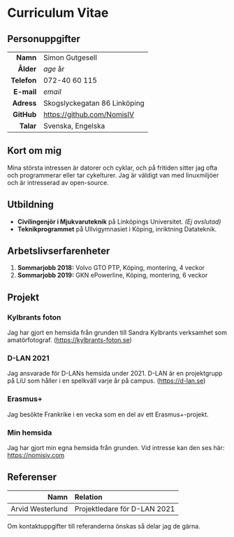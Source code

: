 # Curriculum Vitae

## Personuppgifter

|             |                              |
| -----------:|:---------------------------- |
| **Namn**    | Simon Gutgesell              |
| **Ålder**   | $age$ år                     |
| **Telefon** | 072-40 60 115                |
| **E-mail**  | $email$                      |
| **Adress**  | Skogslyckegatan 86 Linköping |
| **GitHub**  | https://github.com/NomisIV   |
| **Talar**   | Svenska, Engelska            |

## Kort om mig

<!-- TODO: More -->
Mina största intressen är datorer och cyklar,
och på fritiden sitter jag ofta och programmerar eller tar cykelturer.
Jag är väldigt van med linuxmiljöer och är intresserad av open-source.

## Utbildning

- **Civilingenjör i Mjukvaruteknik** på Linköpings Universitet. *(Ej avslutad)*
- **Teknikprogrammet** på Ullvigymnasiet i Köping, inriktning Datateknik.

## Arbetslivserfarenheter

1. **Sommarjobb 2018:** Volvo GTO PTP, Köping, montering, 4 veckor
1. **Sommarjobb 2019:** GKN ePowerline, Köping, montering, 6 veckor

## Projekt

### Kylbrants foton

Jag har gjort en hemsida från grunden till Sandra Kylbrants verksamhet som amatörfotograf.
(https://kylbrants-foton.se)

### D-LAN 2021

Jag ansvarade för D-LANs hemsida under 2021.
D-LAN är en projektgrupp på LiU som håller i en spelkväll varje år på campus.
(https://d-lan.se)

### Erasmus+

<!-- TODO: Reword this -->
Jag besökte Frankrike i en vecka som en del av ett Erasmus+-projekt.

### Min hemsida

Jag har gjort min egna hemsida från grunden.
Vid intresse kan den ses här: https://nomisiv.com

## Referenser

| Namn             | Relation                     |
| ----------------:|:---------------------------- |
| Arvid Westerlund | Projektledare för D-LAN 2021 |

Om kontaktuppgifter till referanderna önskas så delar jag de gärna.
